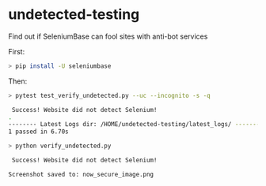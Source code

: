 # undetected-testing

Find out if SeleniumBase can fool sites with anti-bot services

First:

```bash
> pip install -U seleniumbase
```

Then:

```bash
> pytest test_verify_undetected.py --uc --incognito -s -q

 Success! Website did not detect Selenium!
.
-------- Latest Logs dir: /HOME/undetected-testing/latest_logs/ ---------
1 passed in 6.70s
```

```bash
> python verify_undetected.py

 Success! Website did not detect Selenium!

Screenshot saved to: now_secure_image.png
```
